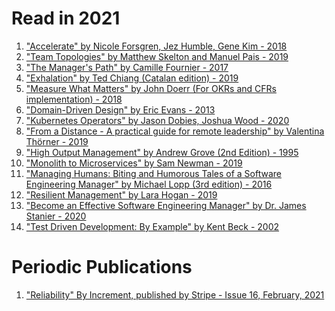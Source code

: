 # Read in 2021

1.  ["Accelerate" by Nicole Forsgren, Jez Humble, Gene Kim - 2018]
2.  ["Team Topologies" by Matthew Skelton and Manuel Pais - 2019]
3.  ["The Manager's Path" by Camille Fournier - 2017]
4.  ["Exhalation" by Ted Chiang (Catalan edition) - 2019]
5.  ["Measure What Matters" by John Doerr (For OKRs and CFRs implementation) - 2018]
6.  ["Domain-Driven Design" by Eric Evans - 2013]
7.  ["Kubernetes Operators" by Jason Dobies, Joshua Wood - 2020]
8.  ["From a Distance - A practical guide for remote leadership" by Valentina Thörner - 2019]
9.  ["High Output Management" by Andrew Grove (2nd Edition) - 1995]
10. ["Monolith to Microservices" by Sam Newman - 2019]
11. ["Managing Humans: Biting and Humorous Tales of a Software Engineering Manager" by Michael Lopp (3rd edition) - 2016]
12. ["Resilient Management" by Lara Hogan - 2019]
13. ["Become an Effective Software Engineering Manager" by Dr. James Stanier - 2020]
14. ["Test Driven Development: By Example" by Kent Beck - 2002]

# Periodic Publications
1. ["Reliability" By Increment, published by Stripe - Issue 16, February, 2021]

["Monolith to Microservices" by Sam Newman - 2019]:https://g.co/kgs/WAB9Fe
["High Output Management" by Andrew Grove (2nd Edition) - 1995]:https://g.co/kgs/D9F51u
["Accelerate" by Nicole Forsgren, Jez Humble, Gene Kim - 2018]:https://books.google.es/books/about/Accelerate.html?id=85XHAQAACAAJ&redir_esc=y
["Team Topologies" by Matthew Skelton and Manuel Pais - 2019]:https://teamtopologies.com/book
["The Manager's Path" by Camille Fournier - 2017]:https://www.oreilly.com/library/view/the-managers-path/9781491973882/
["Exhalation" by Ted Chiang (Catalan edition) - 2019]:https://www.goodreads.com/en/book/show/41160292-exhalation 
["Measure What Matters" by John Doerr (For OKRs and CFRs implementation) - 2018]:https://www.whatmatters.com/the-book/
["Domain-Driven Design" by Eric Evans - 2013]:https://www.oreilly.com/library/view/domain-driven-design-tackling/0321125215/
["Kubernetes Operators" by Jason Dobies, Joshua Wood - 2020]:https://www.oreilly.com/library/view/kubernetes-operators/9781492048039/
["From a Distance - A practical guide for remote leadership" by Valentina Thörner - 2019]:https://valentinathoerner.com/from-a-distance-book-remote-leadership/
["Managing Humans: Biting and Humorous Tales of a Software Engineering Manager" by Michael Lopp (3rd edition) - 2016]:https://g.co/kgs/aUaMXR
["Resilient Management" by Lara Hogan - 2019]:https://resilient-management.com/
["Become an Effective Software Engineering Manager" by Dr. James Stanier - 2020]:https://learning.oreilly.com/library/view/become-an-effective/9781680507867/
["Test Driven Development: By Example" by Kent Beck - 2002]:https://learning.oreilly.com/library/view/test-driven-development/0321146530/

["Reliability" By Increment, published by Stripe - Issue 16, February, 2021]:https://increment.com/reliability/